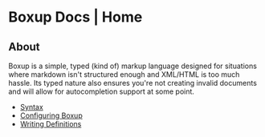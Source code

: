 # Boxup Docs | Home

## About

Boxup is a simple, typed (kind of) markup language designed for situations where markdown isn't structured enough and XML/HTML is too much hassle. Its typed nature also ensures you're not creating invalid documents and will allow for autocompletion support at some point.
- [Syntax](syntax.md)
- [Configuring Boxup](config.md)
- [Writing Definitions](definition.md)